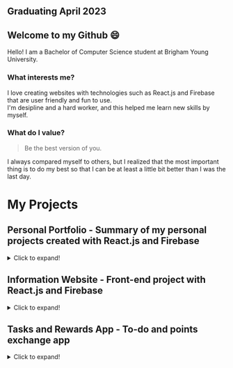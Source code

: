 ## Graduating April 2023

## Welcome to my Github 😄

Hello! I am a Bachelor of Computer Science student at Brigham Young University.

### What interests me?
I love creating websites with technologies such as React.js and Firebase that are user friendly and fun to use.  
I'm desipline and a hard worker, and this helped me learn new skills by myself.

### What do I value?
> Be the best version of you.

I always compared myself to others, but I realized that the most important thing is to do my best so that I can be at least a little bit better than I was the last day.  

# My Projects

## Personal Portfolio - Summary of my personal projects created with React.js and Firebase

<details>
<summary>Click to expand!</summary>

### Summary:
I wanted to summarize my personal projects on one page, and I also wanted to practice React.js more.  
  
**Repo**: https://github.com/Kurumi-AL/my-portfolio  
**Demo**: https://my-portfolio-f4066.firebaseapp.com/
</details>

## Information Website - Front-end project with React.js and Firebase

<details>
<summary>Click to expand!</summary>

### Summary:
I created this website for a creative project as a part of a religion class.  
I decided to create a website because I wanted to practice creating something which focuses more towards design with React.js and CSS.
  
**Repo**: https://github.com/Kurumi-AL/the-word-of-wisdom  
**Demo**: https://the-word-of-wisdom.web.app/

</details>

## Tasks and Rewards App - To-do and points exchange app
<details>
  <summary>Click to expand!</summary>
  
  ### Summary:
  A to-do app where you can earn points to exchange for rewards.  
  I created this app to learn React.js and Firebase outside of school. I also wanted something to motivate my husband and I to workout more.
  
**Repo**: https://github.com/Kurumi-AL/tasks-and-rewards-app  
**Demo**: https://tasks-and-rewards.web.app/
</details>
